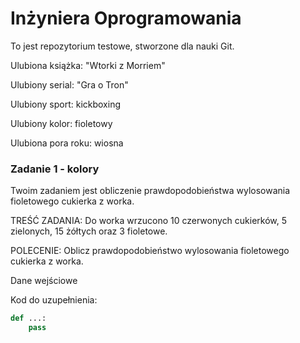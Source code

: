 # Inżyniera Oprogramowania

To jest repozytorium testowe, stworzone dla nauki Git.

Ulubiona książka: "Wtorki z Morriem"

Ulubiony serial: "Gra o Tron"

Ulubiony sport: kickboxing

Ulubiony kolor: fioletowy

Ulubiona pora roku: wiosna

### Zadanie 1 - kolory

Twoim zadaniem jest obliczenie prawdopodobieństwa wylosowania fioletowego cukierka z worka.

TREŚĆ ZADANIA: Do worka wrzucono 10 czerwonych cukierków, 5 zielonych, 15 żółtych oraz 3 fioletowe.

POLECENIE: Oblicz prawdopodobieństwo wylosowania fioletowego cukierka z worka.

Dane wejściowe

Kod do uzupełnienia:
```python
def ...:
    pass



```